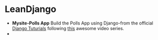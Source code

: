 # LeanDjango
* **Mysite-Polls App**
      Build the Polls App using Django-from the official [Django Tuturials](https://docs.djangoproject.com/en/1.11/intro/tutorial05/) following [this](https://www.youtube.com/playlist?list=PLB5jA40tNf3vkj5O2NCwMbDZo0Q8GV5Fn) awesome video series.
* 
